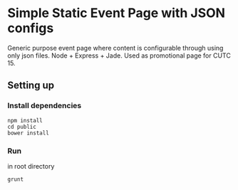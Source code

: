 # Simple Static Event Page with JSON configs
Generic purpose event page where content is configurable through using only json files. Node + Express + Jade. Used as promotional page for CUTC 15.

## Setting up

### Install dependencies

```
npm install
cd public
bower install
```

### Run

in root directory
```
grunt
```
